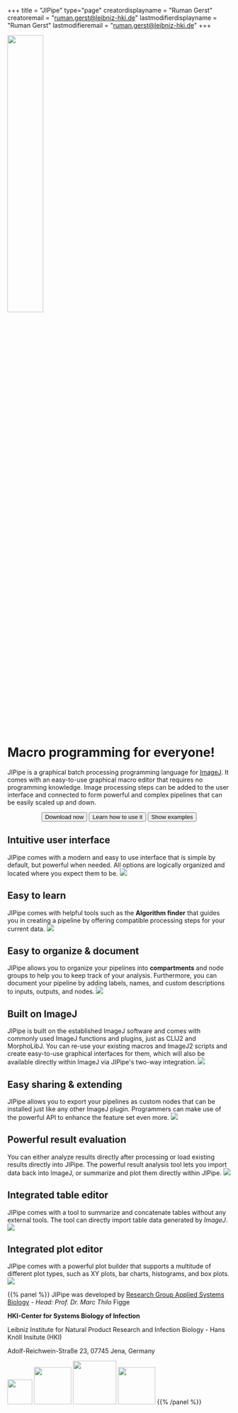 +++
title = "JIPipe"
type="page"
creatordisplayname = "Ruman Gerst"
creatoremail = "ruman.gerst@leibniz-hki.de"
lastmodifierdisplayname = "Ruman Gerst"
lastmodifieremail = "ruman.gerst@leibniz-hki.de"
+++


<img src="/img/logo-content.svg" style="width: 40%;"/>

# Macro programming for everyone!

JIPipe is a graphical batch processing programming language for [ImageJ](https://fiji.sc/).
It comes with an easy-to-use graphical macro editor that requires no programming
knowledge. Image processing steps can be added to the user interface and connected
to form powerful and complex pipelines that can be easily scaled up and down.

<center>
<button class="btn btn-success btn-large" type="button" onclick="location.href='/download'"> <i class="fa fa-windows"></i><i class="fa fa-linux"></i><i class="fa fa-apple"></i> Download now </button>
<button class="btn btn-info btn-large" type="button" onclick="location.href='/tutorials'"> <i class="fa fa-graduation-cap"></i> Learn how to use it </button>
<button class="btn btn-default btn-large" type="button" onclick="location.href='/examples'"> <i class="fa fa-flask"></i> Show examples </button>
</center>

<!-- <center>
  <video poster="./img/features/graph_editor.png" preload="none" loop style="margin-top: 5em;" controls >
    <source src="/videos/jipipe-example-fast.webm" />
  </video>
</center> -->

<div class="landing-features">
  <div>
    <h2>Intuitive user interface</h2>
    <span>JIPipe comes with a modern and easy to use interface that is simple by default, but powerful when needed.
    All options are logically organized and located where you expect them to be.</span>
    <img src="/img/features/graph_editor.png" />
  </div>
  <div>
    <h2>Easy to learn</h2>
    <span>JIPipe comes with helpful tools such as the <strong>Algorithm finder</strong> that guides you in creating a pipeline by offering compatible processing steps for your current data.</span>
    <img src="/img/features/macro_support.png" />
  </div>
  <div>
    <h2>Easy to organize &amp; document</h2>
    <span>JIPipe allows you to organize your pipelines into <strong>compartments</strong> and node groups to help you to keep track of your analysis. Furthermore, you can document your pipeline by adding
    labels, names, and custom descriptions to inputs, outputs, and nodes.</span>
    <img src="/img/features/graph_compartments.png" />
  </div>
  <div>
    <h2>Built on ImageJ</h2>
    <span>JIPipe is built on the established ImageJ software and comes with commonly used ImageJ functions and plugins, just as CLIJ2 and MorphoLibJ.
    You can re-use your existing macros and ImageJ2 scripts and create easy-to-use graphical interfaces for them, which will also be available directly within ImageJ via JIPipe's two-way integration.</span>
    <img src="/img/features/macro_support.png" />
  </div>
  <div>
    <h2>Easy sharing &amp; extending</h2>
    <span>JIPipe allows you to export your pipelines as custom nodes that can be installed just like any other ImageJ plugin. Programmers can make use of the powerful API to enhance the feature set even more.</span>
    <img src="/img/features/plugin_manager.png" />
  </div>
  <div>
    <h2>Powerful result evaluation</h2>
    <span>You can either analyze results directly after processing or load existing results
    directly into JIPipe. The powerful result analysis tool lets you import data back
    into ImageJ, or summarize and plot them directly within JIPipe.</span>
    <img src="/img/features/result_analysis.png" />
  </div>
  <div>
    <h2>Integrated table editor</h2>
    <span>JIPipe comes with a tool to summarize and concatenate tables without
    any external tools. The tool can directly import table data generated
    by <i>ImageJ</i>.</span>
    <img src="/img/features/table_analyzer.png" />
  </div>
  <div>
    <h2>Integrated plot editor</h2>
    <span>JIPipe comes with a powerful plot builder that supports a multitude of different plot types,
    such as XY plots, bar charts, histograms, and box plots.</span>
    <img src="/img/features/plot_builder.png" />
  </div>
</div>


{{% panel %}}
JIPipe was developed
by [Research Group Applied Systems Biology](https://www.leibniz-hki.de/en/applied-systems-biology.html) *- Head: Prof. Dr. Marc Thilo* Figge

**HKI-Center for Systems Biology of Infection**

Leibniz Institute for Natural Product Research and Infection Biology - Hans Knöll Insitute (HKI)

Adolf-Reichwein-Straße 23, 07745 Jena, Germany

<a href="https://www.leibniz-hki.de/en/" target="_blank"><img src="/img/credits/hki.jpg" style="height: 4em; display: inline;"/></a>
<a href="https://www.ilrs.de/" target="_blank"><img src="/img/credits/ilrs.svg" style="height: 6em; display: inline;"/></a>
<a href="https://www.uni-jena.de/en/" target="_blank"><img src="/img/credits/uni-jena.png" style="height: 7em; display: inline;"/></a>
<a href="https://www.polytarget.uni-jena.de/" target="_blank"><img src="/img/credits/PolyTarget_logo.png" style="height: 6em; display: inline;"/></a>
{{% /panel %}}
